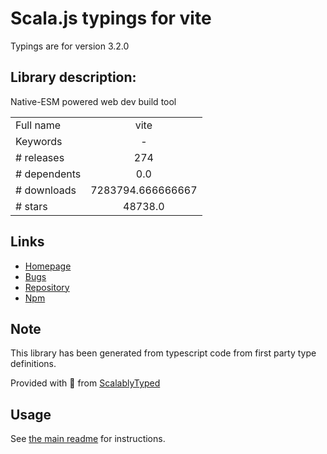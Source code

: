 
# Scala.js typings for vite

Typings are for version 3.2.0

## Library description:
Native-ESM powered web dev build tool

|                    |                 |
| ------------------ | :-------------: |
| Full name          | vite |
| Keywords           | - |
| # releases         | 274 |
| # dependents       | 0.0 |
| # downloads        | 7283794.666666667 |
| # stars            | 48738.0 |

## Links
- [Homepage](https://github.com/vitejs/vite/tree/main/#readme)
- [Bugs](https://github.com/vitejs/vite/issues)
- [Repository](https://github.com/vitejs/vite)
- [Npm](https://www.npmjs.com/package/vite)
    


## Note
This library has been generated from typescript code from first party type definitions.

Provided with :purple_heart: from [ScalablyTyped](https://github.com/oyvindberg/ScalablyTyped)

## Usage
See [the main readme](../../readme.md) for instructions.


